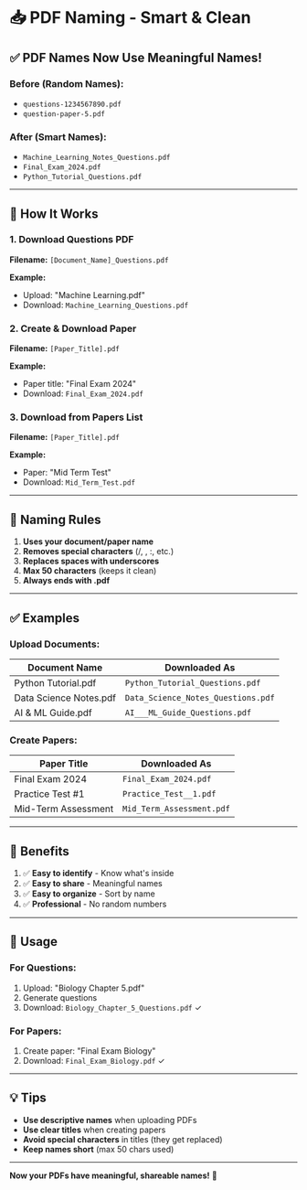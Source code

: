 # 📥 PDF Naming - Smart & Clean

## ✅ PDF Names Now Use Meaningful Names!

### **Before (Random Names):**
- `questions-1234567890.pdf`
- `question-paper-5.pdf`

### **After (Smart Names):**
- `Machine_Learning_Notes_Questions.pdf`
- `Final_Exam_2024.pdf`
- `Python_Tutorial_Questions.pdf`

---

## 🎯 How It Works

### **1. Download Questions PDF**
**Filename:** `[Document_Name]_Questions.pdf`

**Example:**
- Upload: "Machine Learning.pdf"
- Download: `Machine_Learning_Questions.pdf`

### **2. Create & Download Paper**
**Filename:** `[Paper_Title].pdf`

**Example:**
- Paper title: "Final Exam 2024"
- Download: `Final_Exam_2024.pdf`

### **3. Download from Papers List**
**Filename:** `[Paper_Title].pdf`

**Example:**
- Paper: "Mid Term Test"
- Download: `Mid_Term_Test.pdf`

---

## 📝 Naming Rules

1. **Uses your document/paper name**
2. **Removes special characters** (/, \, :, etc.)
3. **Replaces spaces with underscores**
4. **Max 50 characters** (keeps it clean)
5. **Always ends with .pdf**

---

## ✅ Examples

### **Upload Documents:**
| Document Name | Downloaded As |
|--------------|---------------|
| Python Tutorial.pdf | `Python_Tutorial_Questions.pdf` |
| Data Science Notes.pdf | `Data_Science_Notes_Questions.pdf` |
| AI & ML Guide.pdf | `AI___ML_Guide_Questions.pdf` |

### **Create Papers:**
| Paper Title | Downloaded As |
|------------|---------------|
| Final Exam 2024 | `Final_Exam_2024.pdf` |
| Practice Test #1 | `Practice_Test__1.pdf` |
| Mid-Term Assessment | `Mid_Term_Assessment.pdf` |

---

## 🎉 Benefits

1. ✅ **Easy to identify** - Know what's inside
2. ✅ **Easy to share** - Meaningful names
3. ✅ **Easy to organize** - Sort by name
4. ✅ **Professional** - No random numbers

---

## 🚀 Usage

### **For Questions:**
1. Upload: "Biology Chapter 5.pdf"
2. Generate questions
3. Download: `Biology_Chapter_5_Questions.pdf` ✓

### **For Papers:**
1. Create paper: "Final Exam Biology"
2. Download: `Final_Exam_Biology.pdf` ✓

---

## 💡 Tips

- **Use descriptive names** when uploading PDFs
- **Use clear titles** when creating papers
- **Avoid special characters** in titles (they get replaced)
- **Keep names short** (max 50 chars used)

---

**Now your PDFs have meaningful, shareable names!** 🎉
